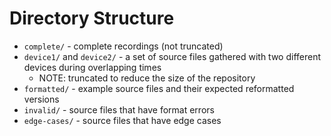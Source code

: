 # Directory Structure

- `complete/` - complete recordings (not truncated)
- `device1/` and `device2/` - a set of source files gathered with two different devices during overlapping times
  - NOTE: truncated to reduce the size of the repository
- `formatted/` - example source files and their expected reformatted versions
- `invalid/` - source files that have format errors
- `edge-cases/` - source files that have edge cases
